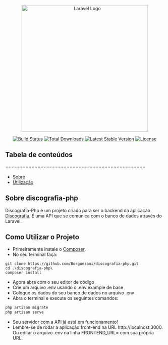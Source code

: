 <p align="center"><a href="https://laravel.com" target="_blank"><img src="https://raw.githubusercontent.com/laravel/art/master/logo-lockup/5%20SVG/2%20CMYK/1%20Full%20Color/laravel-logolockup-cmyk-red.svg" width="400" alt="Laravel Logo"></a></p>

<p align="center">
<a href="https://github.com/laravel/framework/actions"><img src="https://github.com/laravel/framework/workflows/tests/badge.svg" alt="Build Status"></a>
<a href="https://packagist.org/packages/laravel/framework"><img src="https://img.shields.io/packagist/dt/laravel/framework" alt="Total Downloads"></a>
<a href="https://packagist.org/packages/laravel/framework"><img src="https://img.shields.io/packagist/v/laravel/framework" alt="Latest Stable Version"></a>
<a href="https://packagist.org/packages/laravel/framework"><img src="https://img.shields.io/packagist/l/laravel/framework" alt="License"></a>
</p>

## Tabela de conteúdos
================================================
- [Sobre](#sobre-discografia-php)
- [Utilização](#como-utilizar-o-projeto)

## Sobre discografia-php

Discografia-Php é um projeto criado para ser o backend da aplicação 
<a href="https://github.com/Borguezani/discografia-react" target='_blank'>Discografia</a>. É uma API que se comunica com o banco de dados através do Laravel.


## Como Utilizar o Projeto

- Primeiramente instale o <a href="https://getcomposer.org/" target='_blank'>Composer</a>.
- No seu terminal faça:

```
git clone https://github.com/Borguezani/discografia-php.git 
cd .\discografia-php\
composer install
```

- Agora abra com o seu editor de código
- Crie um arquivo .env usando o .env.example de base
- Coloque os dados do seu banco de dados no arquivo .env
- Abra o terminal e execute os seguintes comandos:
```php
php artisan migrate
php artisan serve
```
- Seu servidor com a API já está em funcionamento!
- Lembre-se de rodar a aplicação front-end na URL http://localhost:3000. Ou editar o arquivo .env na linha FRONTEND_URL= com sua própria URL.
























